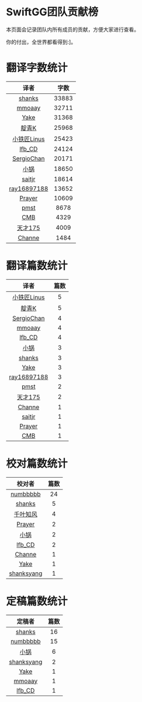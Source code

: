
# SwiftGG团队贡献榜

本页面会记录团队内所有成员的贡献，方便大家进行查看。

你的付出，全世界都看得到:]。

# 翻译字数统计

| 译者 | 字数 |
| :------------: | :------------: |
| [shanks](http://codebuild.me/) | 33883 |
| [mmoaay](http://blog.csdn.net/mmoaay) | 32711 |
| [Yake](http://blog.csdn.net/yake_099) | 31368 |
| [靛青K](http://www.dianqk.org/) | 25968 |
| [小铁匠Linus](http://weibo.com/linusling) | 25423 |
| [lfb_CD](http://weibo.com/lfbWb) | 24124 |
| [SergioChan](https://github.com/SergioChan) | 20171 |
| [小锅](http://www.swiftyper.com/) | 18650 |
| [saitjr](http://www.brighttj.com) | 18614 |
| [ray16897188](http://www.jianshu.com/users/97c49dfd1f9f/latest_articles) | 13652 |
| [Prayer](http://www.futantan.com) | 10609 |
| [pmst](http://blog.csdn.net/colouful987) | 8678 |
| [CMB](https://github.com/chenmingbiao) | 4329 |
| [天才175](http://weibo.com/u/2916092907) | 4009 |
| [Channe](undefined) | 1484 |


# 翻译篇数统计

| 译者 | 篇数 |
| :------------: | :------------: |
| [小铁匠Linus](http://weibo.com/linusling) | 5 |
| [靛青K](http://www.dianqk.org/) | 5 |
| [SergioChan](https://github.com/SergioChan) | 4 |
| [mmoaay](http://blog.csdn.net/mmoaay) | 4 |
| [lfb_CD](http://weibo.com/lfbWb) | 4 |
| [小锅](http://www.swiftyper.com/) | 3 |
| [shanks](http://codebuild.me/) | 3 |
| [Yake](http://blog.csdn.net/yake_099) | 3 |
| [ray16897188](http://www.jianshu.com/users/97c49dfd1f9f/latest_articles) | 3 |
| [pmst](http://blog.csdn.net/colouful987) | 2 |
| [天才175](http://weibo.com/u/2916092907) | 2 |
| [Channe](undefined) | 1 |
| [saitjr](http://www.brighttj.com) | 1 |
| [Prayer](http://www.futantan.com) | 1 |
| [CMB](https://github.com/chenmingbiao) | 1 |


# 校对篇数统计

| 校对者 | 篇数 |
| :------------: | :------------: |
| [numbbbbb](https://github.com/numbbbbb) | 24 |
| [shanks](http://codebuild.me/) | 5 |
| [千叶知风](http://weibo.com/xiaoxxiao) | 4 |
| [Prayer](http://www.futantan.com) | 2 |
| [小锅](http://www.swiftyper.com/) | 2 |
| [lfb_CD](http://weibo.com/lfbWb) | 2 |
| [Channe](undefined) | 1 |
| [Yake](http://blog.csdn.net/yake_099) | 1 |
| [shanksyang](undefined) | 1 |


# 定稿篇数统计

| 定稿者 | 篇数 |
| :------------: | :------------: |
| [shanks](http://codebuild.me/) | 16 |
| [numbbbbb](https://github.com/numbbbbb) | 15 |
| [小锅](http://www.swiftyper.com/) | 6 |
| [shanksyang](undefined) | 2 |
| [Yake](http://blog.csdn.net/yake_099) | 1 |
| [mmoaay](http://blog.csdn.net/mmoaay) | 1 |
| [lfb_CD](http://weibo.com/lfbWb) | 1 |